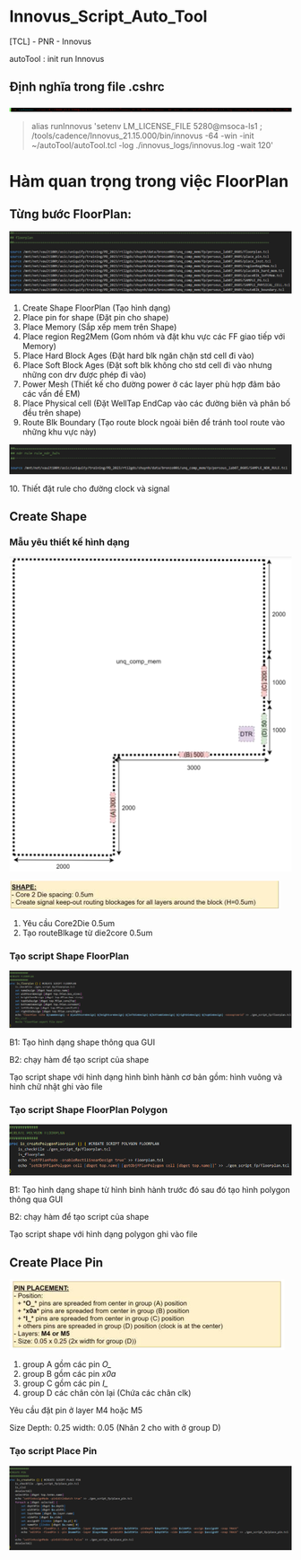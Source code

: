 # Innovus_Script_Auto_Tool
[TCL] - PNR - Innovus <p>
autoTool : init run Innovus <p>

## Định nghĩa trong file .cshrc
<img src="./img/img_0608_cshrc.png"> <p>
> alias runInnovus 'setenv LM_LICENSE_FILE 5280@msoca-ls1 ; /tools/cadence/Innovus_21.15.000/bin/innovus  -64 -win -init ~/autoTool/autoTool.tcl -log ./innovus_logs/innovus.log -wait 120' 

# Hàm quan trọng trong việc FloorPlan

## Từng bước FloorPlan:
<img src="./img/img_0608_StepFloorPlan.png"> <p>
1. Create Shape FloorPlan (Tạo hình dạng)
2. Place pin for shape (Đặt pin cho shape)
3. Place Memory (Sắp xếp mem trên Shape)
4. Place region Reg2Mem (Gom nhóm và đặt khu vực các FF giao tiếp với Memory)
5. Place Hard Block Ages (Đặt hard blk ngăn chặn std cell đi vào)
6. Place Soft Block Ages (Đặt soft blk không cho std cell đi vào nhưng những con drv được phép đi vào)
7. Power Mesh (Thiết kế cho đường power ở các layer phù hợp đãm bảo các vấn đề EM)
8. Place Physical cell (Đặt WellTap EndCap vào các đường biên và phân bố đều trên shape)
9. Route Blk Boundary (Tạo route block ngoài biên để tránh tool route vào những khu vực này)

<img src="./img/img_0608_StepFloorPlanRule.png"> <p>
10. Thiết đặt rule cho đường clock và signal

## Create Shape
### Mẫu yêu thiết kế hình dạng
<img src="./img/img_0608_ExFloorPlan.png"> <p>
<img src="./img/img_0608_ExFloorPlan1.png"> <p>
1. Yêu cầu Core2Die 0.5um
2. Tạo routeBlkage từ die2core 0.5um

### Tạo script Shape FloorPlan
<img src="./img/img_0608_GenScriptCreateFloorPlanShape.png"> <p>

B1: Tạo hình dạng shape thông qua GUI <p>
B2: chạy hàm để tạo script của shape <p>
Tạo script shape với hình dạng hình bình hành cơ bản gồm: hình vuông và hình chữ nhật ghi vào file <p>

### Tạo script Shape FloorPlan Polygon
<img src="./img/img_0608_GenScriptCreateFloorPlanShapePolygon.png"> <p>

B1: Tạo hình dạng shape từ hình bình hành trước đó sau đó tạo hình polygon thông qua GUI <p>
B2: chạy hàm để tạo script của shape <p>
Tạo script shape với hình dạng polygon ghi vào file <p>

## Create Place Pin
<img src="./img/img_0608_ExPlacePin.png"> <p>
1. group A gồm các pin *O_*
2. group B gồm các pin *x0a*
3. group C gồm các pin *I_*
4. group D các chân còn lại (Chứa các chân clk) 

Yêu cầu đặt pin ở layer M4 hoặc M5 <p>
Size Depth: 0.25 width: 0.05 (Nhân 2 cho with ở group D) <p>

### Tạo script Place Pin
<img src="./img/img_0608_PlacePinForShape.png"> <p>